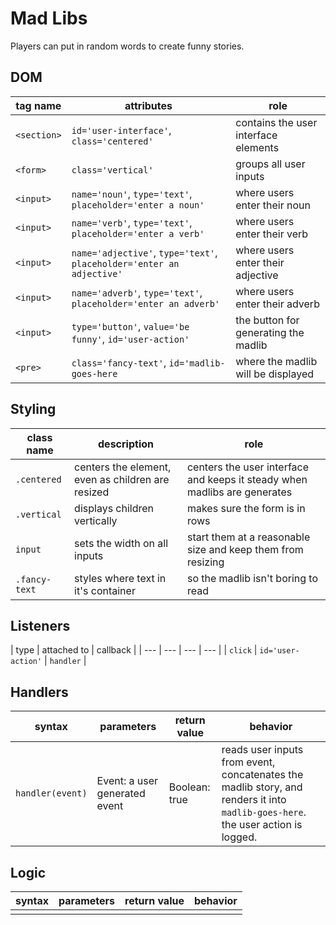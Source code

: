# Mad Libs

Players can put in random words to create funny stories.

## DOM

| tag name | attributes | role |
| --- | --- | --- |
| `<section>` | `id='user-interface'`, `class='centered'` | contains the user interface elements |
| `<form>` | `class='vertical'` | groups all user inputs |
| `<input>` | `name='noun'`, `type='text'`, `placeholder='enter a noun'` |where users enter their noun |
| `<input>` | `name='verb'`, `type='text'`, `placeholder='enter a verb'` | where users enter their verb |
| `<input>` | `name='adjective'`, `type='text'`, `placeholder='enter an adjective'` | where users enter their adjective |
| `<input>` | `name='adverb'`, `type='text'`, `placeholder='enter an adverb'` | where users enter their adverb |
| `<input>` | `type='button'`, `value='be funny'`, `id='user-action'` | the button for generating the madlib |
| `<pre>` | `class='fancy-text'`, `id='madlib-goes-here` | where the madlib will be displayed |

## Styling

| class name | description | role |
| --- | --- | --- |
| `.centered` | centers the element, even as children are resized | centers the user interface and keeps it steady when madlibs are generates |
| `.vertical` | displays children vertically | makes sure the form is in rows |
| `input` | sets the width on all inputs | start them at a reasonable size and keep them from resizing |
| `.fancy-text` | styles where text in it's container | so the madlib isn't boring to read |


## Listeners

| type | attached to | callback |
| --- | --- | --- | --- |
| `click` | `id='user-action'` | `handler` |

## Handlers

| syntax | parameters | return value | behavior |
| --- | --- | --- | --- |
| `handler(event)` | Event: a user generated event | Boolean: true | reads user inputs from event, concatenates the madlib story, and renders it into `madlib-goes-here`.  the user action is logged. |

## Logic

| syntax | parameters | return value | behavior |
| --- | --- | --- | --- |
| | | | |


